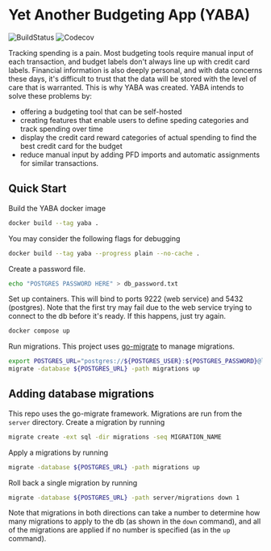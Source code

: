 # Yet Another Budgeting App (YABA)
![BuildStatus](https://img.shields.io/github/actions/workflow/status/wenbenz/yaba/build.yml)
![Codecov](https://img.shields.io/codecov/c/github/wenbenz/yaba)

Tracking spending is a pain. Most budgeting tools require manual input of each
transaction, and budget labels don't always line up with credit card labels.
Financial information is also deeply personal, and with data concerns these
days, it's difficult to trust that the data will be stored with the level of
care that is warranted. This is why YABA was created. YABA intends to solve
these problems by:
- offering a budgeting tool that can be self-hosted
- creating features that enable users to define speding categories and track
spending over time
- display the credit card reward categories of actual spending to find the best
credit card for the budget
- reduce manual input by adding PFD imports and automatic assignments for
similar transactions.

## Quick Start
Build the YABA docker image
```sh
docker build --tag yaba .
```

You may consider the following flags for debugging
```sh
docker build --tag yaba --progress plain --no-cache .
```

Create a password file.
```sh
echo "POSTGRES PASSWORD HERE" > db_password.txt
```

Set up containers. This will bind to ports 9222 (web service) and 5432 (postgres).
Note that the first try may fail due to the web service trying to connect to the db before it's ready.
If this happens, just try again.
```sh
docker compose up
```

Run migrations. This project uses [go-migrate](https://github.com/golang-migrate/migrate) to manage migrations.
```sh
export POSTGRES_URL="postgres://${POSTGRES_USER}:${POSTGRES_PASSWORD}@localhost:5432/yaba?sslmode=disable"
migrate -database ${POSTGRES_URL} -path migrations up
```

## Adding database migrations
This repo uses the go-migrate framework. Migrations are run from the `server` directory.
Create a migration by running
```sh
migrate create -ext sql -dir migrations -seq MIGRATION_NAME
```

Apply a migrations by running 
```sh
migrate -database ${POSTGRES_URL} -path migrations up
```

Roll back a single migration by running
```sh
migrate -database ${POSTGRES_URL} -path server/migrations down 1
```

Note that migrations in both directions can take a number to determine how many migrations to apply to the db (as shown in the `down` command), and all of the migrations are applied if no number is specified (as in the `up` command).
